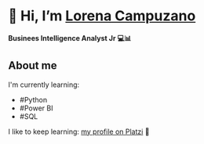 # 👋 Hi, I’m [Lorena Campuzano](https://www.linkedin.com/in/lorenacampuzano/)

**Businees Intelligence Analyst Jr 💻📊**

## About me

I'm currently learning:
- #Python
- #Power BI 
- #SQL

I like to keep learning: [my profile on Platzi](https://platzi.com/p/lorenacampuzano/) 💚
<!---
lorenacampuzano/lorenacampuzano is a ✨ special ✨ repository because its `README.md` (this file) appears on your GitHub profile.
You can click the Preview link to take a look at your changes.
--->
